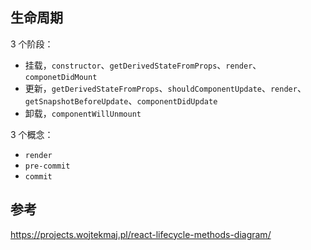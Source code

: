 ## 生命周期

3 个阶段：

- 挂载，`constructor`、`getDerivedStateFromProps`、`render`、`componetDidMount`
- 更新，`getDerivedStateFromProps`、`shouldComponentUpdate`、`render`、`getSnapshotBeforeUpdate`、`componentDidUpdate`
- 卸载，`componentWillUnmount`

3 个概念：

- `render`
- `pre-commit`
- `commit`

## 参考

https://projects.wojtekmaj.pl/react-lifecycle-methods-diagram/
